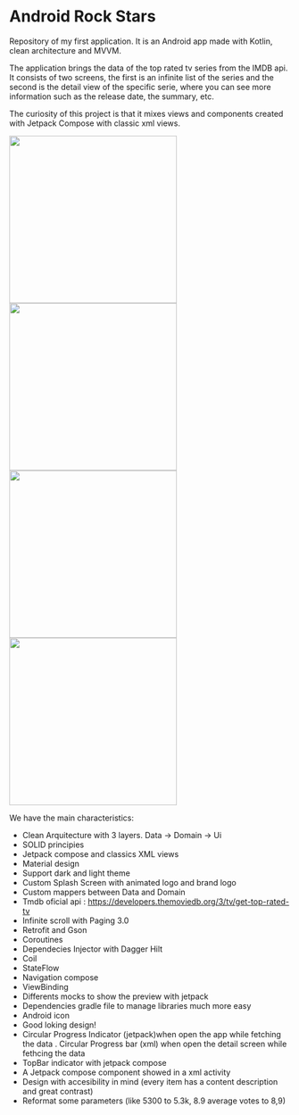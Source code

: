 # Android Rock Stars


Repository of my first application. It is an Android app made with Kotlin, clean architecture and MVVM.

The application brings the data of the top rated tv series from the IMDB api. It consists of two screens, the first is an infinite list of the series and the second is the detail view of the specific serie, where you can see more information such as the release date, the summary, etc.

The curiosity of this project is that it mixes views and components created with Jetpack Compose with classic xml views.

<img width="300" src="https://user-images.githubusercontent.com/108676373/225890538-d40a1aab-508a-410a-9ded-760854dc6a6f.png">
<img width="300" src="https://user-images.githubusercontent.com/108676373/225890508-7ca544dd-f1f6-42ed-90c9-ca293c42fd0e.png">
<img width="300" src="https://user-images.githubusercontent.com/108676373/225890542-68a15b73-b650-4133-83ed-e2b87231dd0c.png">
<img width="300" src="https://user-images.githubusercontent.com/108676373/225890529-a752e88d-8030-4070-9d51-86d8312289d4.png">

We have the main characteristics:

- Clean Arquitecture with 3 layers. Data -> Domain  -> Ui
- SOLID principies
- Jetpack compose and classics XML views
- Material design
- Support dark and light theme
- Custom Splash Screen with animated logo and brand logo
- Custom mappers between Data and Domain
- Tmdb oficial api : https://developers.themoviedb.org/3/tv/get-top-rated-tv
- Infinite scroll with Paging 3.0
- Retrofit and Gson
- Coroutines
- Dependecies Injector with Dagger Hilt
- Coil
- StateFlow
- Navigation compose
- ViewBinding
- Differents mocks to show the preview with jetpack
- Dependencies gradle file to manage libraries much more easy 
- Android icon
- Good loking design!
- Circular Progress Indicator (jetpack)when open the app while fetching the data
. Circular Progress bar (xml) when open the detail screen while fethcing the data
- TopBar indicator with jetpack compose
- A Jetpack compose component showed in a xml activity
- Design with accesibility in mind (every item has a content description and great contrast)
- Reformat some parameters (like 5300 to 5.3k, 8.9 average votes to 8,9)
